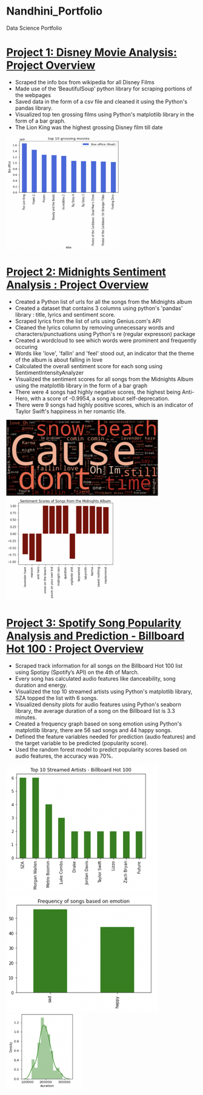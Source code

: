 # Nandhini_Portfolio
Data Science Portfolio

# [Project 1: Disney Movie Analysis: Project Overview](https://github.com/nandhinishankarl/Nandhini_Portfolio/blob/main/Disney_Movie_Analysis.ipynb)

- Scraped the info box from wikipedia for all Disney Films 
- Made use of the ‘BeautifulSoup’ python library for scraping portions of the webpages
- Saved data in the form of a csv file and cleaned it using the Python's pandas library. 
- Visualized top ten grossing films using Python's matplotlib library in the form of a bar graph. 
- The Lion King was the highest grossing Disney film till date 


<img src="images/Screen%20Shot%202023-03-06%20at%203.58.39%20PM.png" width="300" height="300">&nbsp;&nbsp;&nbsp;

# [Project 2: Midnights Sentiment Analysis : Project Overview](https://github.com/nandhinishankarl/Sentiment-Analysis-Projects/blob/main/Midnights%20Sentiment%20Analysis%20-3.ipynb)

- Created a Python list of urls for all the songs from the Midnights album 
- Created a dataset that contains 3 columns using python's 'pandas' library : title, lyrics and sentiment score.
- Scraped lyrics from the list of urls using Genius.com's API 
- Cleaned the lyrics column by removing unnecessary words and characters/punctuations using Python's re (regular expresson) package
- Created a wordcloud to see which words were prominent and frequently occuring
- Words like 'love', 'fallin' and 'feel' stood out, an indicator that the theme of the album is about falling in love
- Calculated the overall sentiment score for each song using SentimentIntensityAnalyzer 
- Visualized the sentiment scores for all songs from the Midnights Album using the matplotlib library in the form of a bar graph 
- There were 4 songs had highly negative scores, the highest being Anti-Hero, with a score of -0.9954, a song about self-deprecation. 
- There were 9 songs had highly positive scores, which is an indicator of Taylor Swift's happiness in her romantic life.

<img src="images/Screen%20Shot%202023-01-12%20at%2012.23.24%20PM.png" width="400">&nbsp;&nbsp;&nbsp;
<img src="images/Screen%20Shot%202023-01-12%20at%2012.23.41%20PM.png" width="300">&nbsp;&nbsp;&nbsp;

# [Project 3: Spotify Song Popularity Analysis and Prediction - Billboard Hot 100 : Project Overview](https://github.com/nandhinishankarl/Nandhini_Portfolio/blob/main/Spotify_Billboard_Hot_100.ipynb)

- Scraped track information for all songs on the Billboard Hot 100 list using Spotipy (Spotify’s API) on the 4th of March.
- Every song has calculated audio features like danceability, song duration and energy.
- Visualized the top 10 streamed artists using Python's matplotlib library, SZA topped the list with 6 songs. 
- Visualized density plots for audio features using Python's seaborn library, the average duration of a song on the Billboard list is 3.3 minutes. 
- Created a frequency graph based on song emotion using Python's matplotlib library, there are 56 sad songs and 44 happy songs.
- Defined the feature variables needed for prediction (audio features) and the target variable to be predicted (popularity score).
- Used the random forest model to predict popularity scores based on audio features, the accuracy was 70%.


<img src="images/Screen%20Shot%202023-03-06%20at%2011.11.19%20AM.png" width="400">&nbsp;&nbsp;&nbsp;
<img src="images/Screen%20Shot%202023-03-06%20at%2011.14.27%20AM.png" width="400">&nbsp;&nbsp;&nbsp;
<img src="images/Screen%20Shot%202023-03-06%20at%2011.17.01%20AM.png" width="200" height="200">&nbsp;&nbsp;&nbsp;




